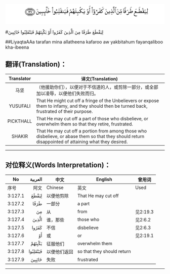 ![003:127](images/003_127.gif)

#لِيَقْطَعَ طَرَفًا مِنَ الَّذِينَ كَفَرُوا أَوْ يَكْبِتَهُمْ فَيَنْقَلِبُوا خَائِبِينَ 

##LiyaqtaAAa tarafan mina allatheena kafaroo aw yakbitahum fayanqaliboo kha-ibeena 

## 翻译(Translation)：

| Translator | 译文(Translation)                                            |
| :--------: | ------------------------------------------------------------ |
|    马坚    | （他援助你们），以便对于不信道的人，或剪除一部分，或全部加以凌辱，以便他们失败而归。 |
|  YUSUFALI  | That He might cut off a fringe of the Unbelievers or expose them to infamy, and they should then be turned back, frustrated of their purpose. |
| PICKTHALL  | That He may cut off a part of those who disbelieve, or overwhelm them so that they retire, frustrated. |
|   SHAKIR   | That He may cut off a portion from among those who disbelieve, or abase them so that they should return disappointed of attaining what they desired. |

---

## 对位释义(Words Interpretation)：

| No   | العربية | 中文    | English | 曾用词 |
| ---- | ------: | ------- | ------- | ------ |
| 序号 |    阿文 | Chinese | 英文    | Used   |
| 3:127.1 | لِيَقْطَعَ    | 以便他剪除   | That He may cut off        |          |
| 3:127.2 | طَرَفًا     | 一部分       | a part                     |          |
| 3:127.3 | مِنَ       | 从           | from                       | 见2:19.3 |
| 3:127.4 | الَّذِينَ    | 谁，那些     | those who                  | 见2:6.2  |
| 3:127.5 | كَفَرُوا    | 不信         | disbelieve                 | 见2:6.3  |
| 3:127.6 | أَوْ       | 或           | or                         | 见2:19.1 |
| 3:127.7 | يَكْبِتَهُمْ   | 征服他们     | overwhelm them             |          |
| 3:127.8 | فَيَنْقَلِبُوا | 以便他们返回 | so that they should return |          |
| 3:127.9 | خَائِبِينَ   | 失败         | frustrated                 |          |

---
